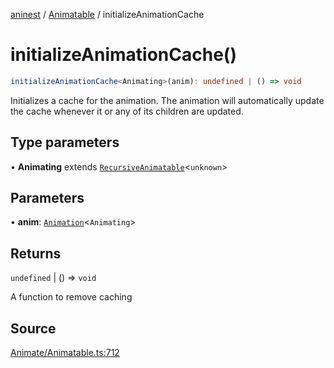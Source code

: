 [aninest](../../index.md) / [Animatable](../index.md) / initializeAnimationCache

# initializeAnimationCache()

```ts
initializeAnimationCache<Animating>(anim): undefined | () => void
```

Initializes a cache for the animation. The animation will automatically update the cache whenever it or any of its children are updated.

## Type parameters

• **Animating** extends [`RecursiveAnimatable`](../type-aliases/RecursiveAnimatable.md)\<`unknown`\>

## Parameters

• **anim**: [`Animation`](../type-aliases/Animation.md)\<`Animating`\>

## Returns

`undefined` \| () => `void`

A function to remove caching

## Source

[Animate/Animatable.ts:712](https://github.com/zphrs/aninest/blob/18d4239/src/Animate/Animatable.ts#L712)
